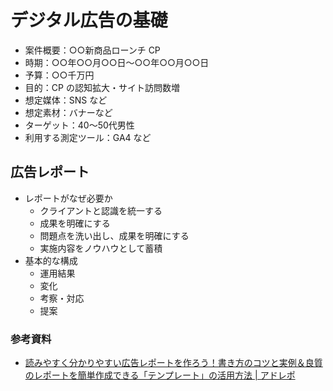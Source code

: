 # デジタル広告の基礎

- 案件概要：○○新商品ローンチ CP
- 時期：○○年○○月○○日〜○○年○○月○○日
- 予算：○○千万円
- 目的：CP の認知拡大・サイト訪問数増
- 想定媒体：SNS など
- 想定素材：バナーなど
- ターゲット：40〜50代男性
- 利用する測定ツール：GA4 など

## 広告レポート

- レポートがなぜ必要か
    - クライアントと認識を統一する
    - 成果を明確にする
    - 問題点を洗い出し、成果を明確にする
    - 実施内容をノウハウとして蓄積
- 基本的な構成
    - 運用結果
    - 変化
    - 考察・対応
    - 提案

### 参考資料

- [読みやすく分かりやすい広告レポートを作ろう！書き方のコツと実例＆良質のレポートを簡単作成できる「テンプレート」の活用方法 | アドレポ](https://ad-repo.com/blog/template/)